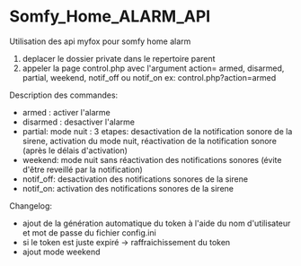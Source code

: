 # Somfy_Home_ALARM_API
Utilisation des api myfox pour somfy home alarm


1) deplacer le dossier private dans le repertoire parent
2) appeler la page control.php avec l'argument action= armed, disarmed, partial, weekend, notif_off ou notif_on
ex: control.php?action=armed

Description des commandes:
- armed : activer l'alarme
- disarmed : desactiver l'alarme
- partial: mode nuit : 3 etapes: desactivation de la notification sonore de la sirene, activation du mode nuit, réactivation de la notification sonore (après le délais d'activation)
- weekend: mode nuit sans réactivation des notifications sonores (évite d'être reveillé par la notification)
- notif_off: desactivation des notifications sonores de la sirene
- notif_on: activation des notifications sonores de la sirene


Changelog:
- ajout de la génération automatique du token à l'aide du nom d'utilisateur et mot de passe du fichier config.ini
- si le token est juste expiré -> raffraichissement du token
- ajout mode weekend

